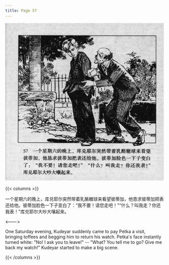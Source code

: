 ```yaml
---
title: Page 57
---
```


![biao page](./../../images/biao/seifert0726_biao_0061_057.jpg)

{{< columns >}}

一个星期六的晚上，库兑耶尔突然带着乳酪糖球来看望彼蒂加，他恳求彼蒂加把表还给他。彼蒂加脸色一下子变白了：“我不要！请您走吧！”“什么？叫我走？你还我表！”库兑耶尔大吵大嚷起来。

<--->

One Saturday evening, Kudeyar suddenly came to pay Petka a visit, bringing toffees and begging him to return his watch. Petka's face instantly turned white: "No! I ask you to leave!" -- "What? You tell me to go? Give me back my watch!" Kudeyar started to make a big scene.

{{< /columns >}}
